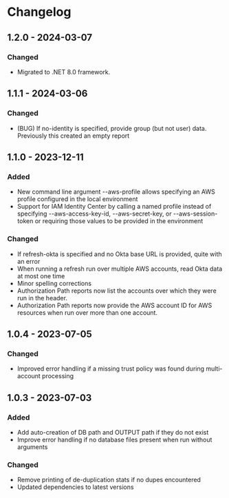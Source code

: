 # Changelog

## 1.2.0 - 2024-03-07

### Changed

- Migrated to .NET 8.0 framework.

## 1.1.1 - 2024-03-06

### Changed

- (BUG) If no-identity is specified, provide group (but not user) data.  Previously this created an empty report

## 1.1.0 - 2023-12-11

### Added

- New command line argument --aws-profile allows specifying an AWS profile configured in the local environment
- Support for IAM Identity Center by calling a named profile instead of specifying --aws-access-key-id, --aws-secret-key, or --aws-session-token or requiring those values to be provided in the environment

### Changed

- If refresh-okta is specified and no Okta base URL is provided, quite with an error
- When running a refresh run over multiple AWS accounts, read Okta data at most one time
- Minor spelling corrections
- Authorization Path reports now list the accounts over which they were run in the header.
- Authorization Path reports now provide the AWS account ID for AWS resources when run over more than one account.

## 1.0.4 - 2023-07-05

### Changed

- Improved error handling if a missing trust policy was found during multi-account processing

## 1.0.3 - 2023-07-03

### Added

- Add auto-creation of DB path and OUTPUT path if they do not exist
- Improve error handling if no database files present when run without arguments

### Changed

- Remove printing of de-duplication stats if no dupes encountered
- Updated dependencies to latest versions